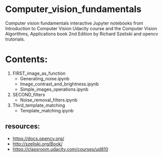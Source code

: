# Computer_vision_fundamentals
Computer vision fundamentals interactive Jupyter notebooks from Introduction to Computer Vision Udacity course and the Computer Vision Algorithms, Applications book 2nd Edition by Richard Szeliski and opencv trutorials.

# Contents:
1. FIRST_image_as_function
    - Generating_noise.ipynb
    - Image_contrast_and_brightness.ipynb
    - Simple_images_operations.ipynb
2. SECOND_filters
    - Noise_removal_filters.ipynb 
3. Third_template_matching
    - Template_matching.ipynb

## resources:
-	https://docs.opencv.org/
-	http://szeliski.org/Book/
-	https://classroom.udacity.com/courses/ud810
